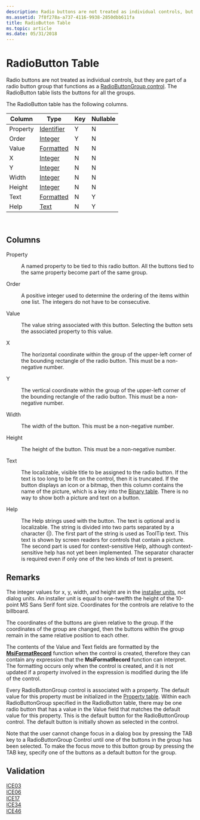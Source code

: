 ```yaml
---
description: Radio buttons are not treated as individual controls, but they are part of a radio button group that functions as a RadioButtonGroup control. The RadioButton table lists the buttons for all the groups.
ms.assetid: 7f8f278a-a737-4116-9938-2850dbb611fa
title: RadioButton Table
ms.topic: article
ms.date: 05/31/2018
---
```


# RadioButton Table

Radio buttons are not treated as individual controls, but they are part of a radio button group that functions as a [RadioButtonGroup control](radiobuttongroup-control.md). The RadioButton table lists the buttons for all the groups.

The RadioButton table has the following columns.



| Column   | Type                         | Key | Nullable |
|----------|------------------------------|-----|----------|
| Property | [Identifier](identifier.md) | Y   | N        |
| Order    | [Integer](integer.md)       | Y   | N        |
| Value    | [Formatted](formatted.md)   | N   | N        |
| X        | [Integer](integer.md)       | N   | N        |
| Y        | [Integer](integer.md)       | N   | N        |
| Width    | [Integer](integer.md)       | N   | N        |
| Height   | [Integer](integer.md)       | N   | N        |
| Text     | [Formatted](formatted.md)   | N   | Y        |
| Help     | [Text](text.md)             | N   | Y        |



 

## Columns

<dl> <dt>

<span id="Property"></span><span id="property"></span><span id="PROPERTY"></span>Property
</dt> <dd>

A named property to be tied to this radio button. All the buttons tied to the same property become part of the same group.

</dd> <dt>

<span id="Order"></span><span id="order"></span><span id="ORDER"></span>Order
</dt> <dd>

A positive integer used to determine the ordering of the items within one list. The integers do not have to be consecutive.

</dd> <dt>

<span id="Value"></span><span id="value"></span><span id="VALUE"></span>Value
</dt> <dd>

The value string associated with this button. Selecting the button sets the associated property to this value.

</dd> <dt>

<span id="X"></span><span id="x"></span>X
</dt> <dd>

The horizontal coordinate within the group of the upper-left corner of the bounding rectangle of the radio button. This must be a non-negative number.

</dd> <dt>

<span id="Y"></span><span id="y"></span>Y
</dt> <dd>

The vertical coordinate within the group of the upper-left corner of the bounding rectangle of the radio button. This must be a non-negative number.

</dd> <dt>

<span id="Width"></span><span id="width"></span><span id="WIDTH"></span>Width
</dt> <dd>

The width of the button. This must be a non-negative number.

</dd> <dt>

<span id="Height"></span><span id="height"></span><span id="HEIGHT"></span>Height
</dt> <dd>

The height of the button. This must be a non-negative number.

</dd> <dt>

<span id="Text"></span><span id="text"></span><span id="TEXT"></span>Text
</dt> <dd>

The localizable, visible title to be assigned to the radio button. If the text is too long to be fit on the control, then it is truncated. If the button displays an icon or a bitmap, then this column contains the name of the picture, which is a key into the [Binary table](binary-table.md). There is no way to show both a picture and text on a button.

</dd> <dt>

<span id="Help"></span><span id="help"></span><span id="HELP"></span>Help
</dt> <dd>

The Help strings used with the button. The text is optional and is localizable. The string is divided into two parts separated by a character (\|). The first part of the string is used as ToolTip text. This text is shown by screen readers for controls that contain a picture. The second part is used for context-sensitive Help, although context-sensitive help has not yet been implemented. The separator character is required even if only one of the two kinds of text is present.

</dd> </dl>

## Remarks

The integer values for x, y, width, and height are in the [installer units](installer-units.md), not dialog units. An installer unit is equal to one-twelfth the height of the 10-point MS Sans Serif font size. Coordinates for the controls are relative to the billboard.

The coordinates of the buttons are given relative to the group. If the coordinates of the group are changed, then the buttons within the group remain in the same relative position to each other.

The contents of the Value and Text fields are formatted by the [**MsiFormatRecord**](/windows/desktop/api/Msiquery/nf-msiquery-msiformatrecorda) function when the control is created, therefore they can contain any expression that the **MsiFormatRecord** function can interpret. The formatting occurs only when the control is created, and it is not updated if a property involved in the expression is modified during the life of the control.

Every RadioButtonGroup control is associated with a property. The default value for this property must be initialized in the [Property table](property-table.md). Within each RadioButtonGroup specified in the RadioButton table, there may be one radio button that has a value in the Value field that matches the default value for this property. This is the default button for the RadioButtonGroup control. The default button is initially shown as selected in the control.

Note that the user cannot change focus in a dialog box by pressing the TAB key to a RadioButtonGroup Control until one of the buttons in the group has been selected. To make the focus move to this button group by pressing the TAB key, specify one of the buttons as a default button for the group.

## Validation

<dl>

[ICE03](ice03.md)  
[ICE06](ice06.md)  
[ICE17](ice17.md)  
[ICE34](ice34.md)  
[ICE46](ice46.md)  
</dl>

 

 



